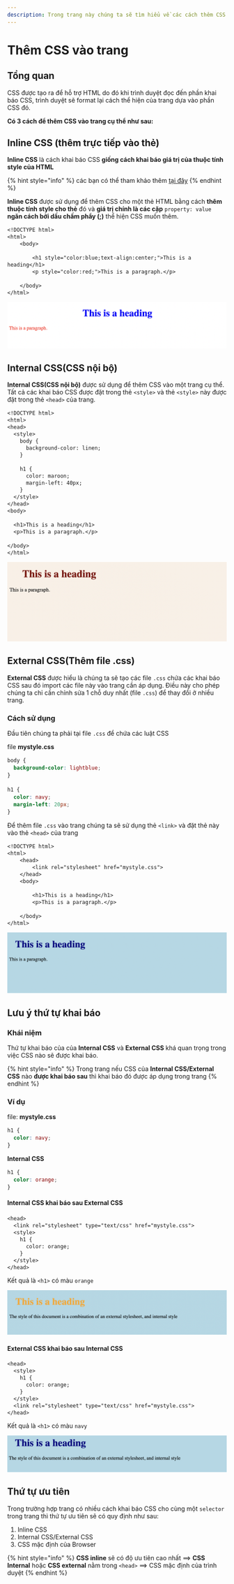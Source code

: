 ```yaml
---
description: Trong trang này chúng ta sẽ tìm hiểu về các cách thêm CSS vào trang.
---
```


# Thêm CSS vào trang

## Tổng quan

CSS được tạo ra để hỗ trợ HTML do đó khi trình duyệt đọc đến phần khai báo CSS, trình duyệt sẽ format lại cách thể hiện của trang dựa vào phần CSS đó.&#x20;

**Có 3 cách để thêm CSS vào trang cụ thể như sau:**

## Inline CSS (thêm trực tiếp vào thẻ)

**Inline CSS** là cách khai báo CSS **giống cách khai báo giá trị của thuộc tính style của HTML**

{% hint style="info" %}
các bạn có thể tham khảo thêm [tại đây](../html1/html-css.md)
{% endhint %}

**Inline CSS** được sử dụng để thêm CSS cho một thẻ HTML  bằng cách **thêm thuộc tính style cho thẻ** đó và **giá trị chính là các cặp** `property: value` **ngăn cách bởi dấu chấm phẩy (;)** thể hiện CSS muốn thêm.

```markup
<!DOCTYPE html>
<html>
    <body>
    
        <h1 style="color:blue;text-align:center;">This is a heading</h1>
        <p style="color:red;">This is a paragraph.</p>
    
    </body>
</html>
```

![](<../.gitbook/assets/image (32) (1).png>)

## Internal CSS(CSS nội bộ)

**Internal CSS(CSS nội bộ)** được sử dụng để thêm CSS vào một trang cụ thể. Tất cả các khai báo CSS được đặt trong thẻ `<style>` và thẻ `<style>` này được đặt trong thẻ `<head>` của trang.

```markup
<!DOCTYPE html>
<html>
<head>
  <style>
    body {
      background-color: linen;
    }
    
    h1 {
      color: maroon;
      margin-left: 40px;
    }
  </style>
</head>
<body>

  <h1>This is a heading</h1>
  <p>This is a paragraph.</p>
  
</body>
</html>
```

![](<../.gitbook/assets/image (20) (1) (1) (1).png>)

## External CSS(Thêm file .css)

**External CSS** được hiểu là chúng ta sẽ tạo các file `.css` chứa các khai báo CSS sau đó import các file này vào trang cần áp dụng. Điều này cho phép chúng ta chỉ cần chỉnh sửa 1 chỗ duy nhất (file `.css`) để thay đổi ở nhiều trang.

### Cách sử dụng

Đầu tiên chúng ta phải tại file `.css` để chứa các luật CSS

file **mystyle.css**

```css
body {
  background-color: lightblue;
}

h1 {
  color: navy;
  margin-left: 20px;
}
```

Để thêm file `.css` vào trang chúng ta sẽ sử dụng thẻ `<link>` và đặt thẻ này vào thẻ `<head>` của trang

```markup
<!DOCTYPE html>
<html>
    <head>
        <link rel="stylesheet" href="mystyle.css">
    </head>
    <body>
    
        <h1>This is a heading</h1>
        <p>This is a paragraph.</p>
        
    </body>
</html>
```

![](<../.gitbook/assets/image (20) (1) (1).png>)

## Lưu ý thứ tự khai báo

### Khái niệm

Thứ tự khai báo của của **Internal CSS** và **External CSS** khá quan trọng trong việc CSS nào sẽ được khai báo.

{% hint style="info" %}
Trong trang nếu CSS của **Internal CSS/External CSS** nào **được khai báo sau** thì khai báo đó được áp dụng trong trang
{% endhint %}

### Ví dụ

file: **mystyle.css**

```css
h1 {
  color: navy;
}
```

**Internal CSS**

```css
h1 {
  color: orange;   
}
```

#### Internal CSS khai báo sau External CSS

```markup
<head>
  <link rel="stylesheet" type="text/css" href="mystyle.css">
  <style>
    h1 {
      color: orange;
    }
  </style>
</head>
```

Kết quả là `<h1>` có màu `orange`

![](<../.gitbook/assets/image (3) (2).png>)

#### External CSS khai báo sau Internal CSS

```markup
<head>
  <style>
    h1 {
      color: orange;
    }
  </style>
  <link rel="stylesheet" type="text/css" href="mystyle.css">
</head>
```



Kết quả là `<h1>` có màu `navy`

![](<../.gitbook/assets/image (34) (2) (2).png>)

## Thứ tự ưu tiên

Trong trường hợp trang có nhiều cách khai báo CSS cho cùng một `selector` trong trang thì thứ tự ưu tiên sẽ có quy định như sau:

1. Inline CSS
2. Internal CSS/External CSS
3. CSS mặc định của Browser

{% hint style="info" %}
**CSS inline** sẽ có độ ưu tiên cao nhất ==> **CSS Internal** hoặc **CSS external** nằm trong `<head>` ==> CSS mặc định của trình duyệt
{% endhint %}

